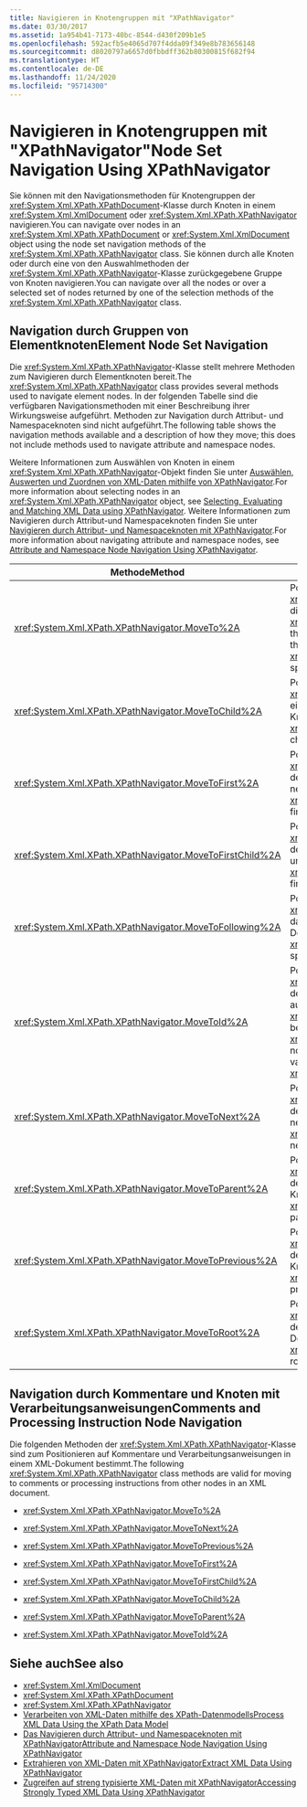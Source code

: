 ```yaml
---
title: Navigieren in Knotengruppen mit "XPathNavigator"
ms.date: 03/30/2017
ms.assetid: 1a954b41-7173-40bc-8544-d430f209b1e5
ms.openlocfilehash: 592acfb5e4065d707f4dda09f349e8b783656148
ms.sourcegitcommit: d8020797a6657d0fbbdff362b80300815f682f94
ms.translationtype: HT
ms.contentlocale: de-DE
ms.lasthandoff: 11/24/2020
ms.locfileid: "95714300"
---
```

# <a name="node-set-navigation-using-xpathnavigator"></a><span data-ttu-id="9c2ff-102">Navigieren in Knotengruppen mit "XPathNavigator"</span><span class="sxs-lookup"><span data-stu-id="9c2ff-102">Node Set Navigation Using XPathNavigator</span></span>

<span data-ttu-id="9c2ff-103">Sie können mit den Navigationsmethoden für Knotengruppen der <xref:System.Xml.XPath.XPathDocument>-Klasse durch Knoten in einem <xref:System.Xml.XmlDocument> oder <xref:System.Xml.XPath.XPathNavigator> navigieren.</span><span class="sxs-lookup"><span data-stu-id="9c2ff-103">You can navigate over nodes in an <xref:System.Xml.XPath.XPathDocument> or <xref:System.Xml.XmlDocument> object using the node set navigation methods of the <xref:System.Xml.XPath.XPathNavigator> class.</span></span> <span data-ttu-id="9c2ff-104">Sie können durch alle Knoten oder durch eine von den Auswahlmethoden der <xref:System.Xml.XPath.XPathNavigator>-Klasse zurückgegebene Gruppe von Knoten navigieren.</span><span class="sxs-lookup"><span data-stu-id="9c2ff-104">You can navigate over all the nodes or over a selected set of nodes returned by one of the selection methods of the <xref:System.Xml.XPath.XPathNavigator> class.</span></span>  
  
## <a name="element-node-set-navigation"></a><span data-ttu-id="9c2ff-105">Navigation durch Gruppen von Elementknoten</span><span class="sxs-lookup"><span data-stu-id="9c2ff-105">Element Node Set Navigation</span></span>  

 <span data-ttu-id="9c2ff-106">Die <xref:System.Xml.XPath.XPathNavigator>-Klasse stellt mehrere Methoden zum Navigieren durch Elementknoten bereit.</span><span class="sxs-lookup"><span data-stu-id="9c2ff-106">The <xref:System.Xml.XPath.XPathNavigator> class provides several methods used to navigate element nodes.</span></span> <span data-ttu-id="9c2ff-107">In der folgenden Tabelle sind die verfügbaren Navigationsmethoden mit einer Beschreibung ihrer Wirkungsweise aufgeführt. Methoden zur Navigation durch Attribut- und Namespaceknoten sind nicht aufgeführt.</span><span class="sxs-lookup"><span data-stu-id="9c2ff-107">The following table shows the navigation methods available and a description of how they move; this does not include methods used to navigate attribute and namespace nodes.</span></span>  
  
 <span data-ttu-id="9c2ff-108">Weitere Informationen zum Auswählen von Knoten in einem <xref:System.Xml.XPath.XPathNavigator>-Objekt finden Sie unter [Auswählen, Auswerten und Zuordnen von XML-Daten mithilfe von XPathNavigator](selecting-evaluating-and-matching-xml-data-using-xpathnavigator.md).</span><span class="sxs-lookup"><span data-stu-id="9c2ff-108">For more information about selecting nodes in an <xref:System.Xml.XPath.XPathNavigator> object, see [Selecting, Evaluating and Matching XML Data using XPathNavigator](selecting-evaluating-and-matching-xml-data-using-xpathnavigator.md).</span></span> <span data-ttu-id="9c2ff-109">Weitere Informationen zum Navigieren durch Attribut-und Namespaceknoten finden Sie unter [Navigieren durch Attribut- und Namespaceknoten mit XPathNavigator](attribute-and-namespace-node-navigation-using-xpathnavigator.md).</span><span class="sxs-lookup"><span data-stu-id="9c2ff-109">For more information about navigating attribute and namespace nodes, see [Attribute and Namespace Node Navigation Using XPathNavigator](attribute-and-namespace-node-navigation-using-xpathnavigator.md).</span></span>  
  
|<span data-ttu-id="9c2ff-110">Methode</span><span class="sxs-lookup"><span data-stu-id="9c2ff-110">Method</span></span>|<span data-ttu-id="9c2ff-111">Beschreibung</span><span class="sxs-lookup"><span data-stu-id="9c2ff-111">Description</span></span>|  
|------------|-----------------|  
|<xref:System.Xml.XPath.XPathNavigator.MoveTo%2A>|<span data-ttu-id="9c2ff-112">Positioniert den <xref:System.Xml.XPath.XPathNavigator> auf die Position des angegebenen <xref:System.Xml.XPath.XPathNavigator>.</span><span class="sxs-lookup"><span data-stu-id="9c2ff-112">Moves the <xref:System.Xml.XPath.XPathNavigator> to the same position of the <xref:System.Xml.XPath.XPathNavigator> specified.</span></span>|  
|<xref:System.Xml.XPath.XPathNavigator.MoveToChild%2A>|<span data-ttu-id="9c2ff-113">Positioniert den <xref:System.Xml.XPath.XPathNavigator> auf einen dem aktuellen Knoten untergeordneten Knoten.</span><span class="sxs-lookup"><span data-stu-id="9c2ff-113">Moves the <xref:System.Xml.XPath.XPathNavigator> to a child node of the current node.</span></span>|  
|<xref:System.Xml.XPath.XPathNavigator.MoveToFirst%2A>|<span data-ttu-id="9c2ff-114">Positioniert den <xref:System.Xml.XPath.XPathNavigator> auf den ersten dem aktuellen Knoten nebengeordneten Knoten.</span><span class="sxs-lookup"><span data-stu-id="9c2ff-114">Moves the <xref:System.Xml.XPath.XPathNavigator> to the first sibling node of the current node.</span></span>|  
|<xref:System.Xml.XPath.XPathNavigator.MoveToFirstChild%2A>|<span data-ttu-id="9c2ff-115">Positioniert den <xref:System.Xml.XPath.XPathNavigator> auf den ersten dem aktuellen Knoten untergeordneten Knoten.</span><span class="sxs-lookup"><span data-stu-id="9c2ff-115">Moves the <xref:System.Xml.XPath.XPathNavigator> to the first child node of the current node.</span></span>|  
|<xref:System.Xml.XPath.XPathNavigator.MoveToFollowing%2A>|<span data-ttu-id="9c2ff-116">Positioniert den <xref:System.Xml.XPath.XPathNavigator> auf das nächste Element in Dokumentreihenfolge.</span><span class="sxs-lookup"><span data-stu-id="9c2ff-116">Moves the <xref:System.Xml.XPath.XPathNavigator> to the specified element in document order.</span></span>|  
|<xref:System.Xml.XPath.XPathNavigator.MoveToId%2A>|<span data-ttu-id="9c2ff-117">Positioniert den <xref:System.Xml.XPath.XPathNavigator> auf den Knoten, der ein Attribut vom Typ `ID` aufweist und einen dem angegebenen <xref:System.String> entsprechenden Wert besitzt.</span><span class="sxs-lookup"><span data-stu-id="9c2ff-117">Moves the <xref:System.Xml.XPath.XPathNavigator> to the node that has an attribute of type `ID` with a value that matches the given <xref:System.String>.</span></span>|  
|<xref:System.Xml.XPath.XPathNavigator.MoveToNext%2A>|<span data-ttu-id="9c2ff-118">Positioniert den <xref:System.Xml.XPath.XPathNavigator> auf den nächsten dem aktuellen Knoten nebengeordneten Knoten.</span><span class="sxs-lookup"><span data-stu-id="9c2ff-118">Moves the <xref:System.Xml.XPath.XPathNavigator> to the next sibling node of the current node.</span></span>|  
|<xref:System.Xml.XPath.XPathNavigator.MoveToParent%2A>|<span data-ttu-id="9c2ff-119">Positioniert den <xref:System.Xml.XPath.XPathNavigator> auf den dem aktuellen Knoten übergeordneten Knoten.</span><span class="sxs-lookup"><span data-stu-id="9c2ff-119">Moves the <xref:System.Xml.XPath.XPathNavigator> to the parent node of the current node.</span></span>|  
|<xref:System.Xml.XPath.XPathNavigator.MoveToPrevious%2A>|<span data-ttu-id="9c2ff-120">Positioniert den <xref:System.Xml.XPath.XPathNavigator> auf den vorhergehenden nebengeordneten Knoten des aktuellen Knotens.</span><span class="sxs-lookup"><span data-stu-id="9c2ff-120">Moves the <xref:System.Xml.XPath.XPathNavigator> to the previous sibling node of the current node.</span></span>|  
|<xref:System.Xml.XPath.XPathNavigator.MoveToRoot%2A>|<span data-ttu-id="9c2ff-121">Positioniert den <xref:System.Xml.XPath.XPathNavigator> auf den Stammknoten des XML-Dokuments.</span><span class="sxs-lookup"><span data-stu-id="9c2ff-121">Moves the <xref:System.Xml.XPath.XPathNavigator> to the root node of the XML document.</span></span>|  
  
## <a name="comments-and-processing-instruction-node-navigation"></a><span data-ttu-id="9c2ff-122">Navigation durch Kommentare und Knoten mit Verarbeitungsanweisungen</span><span class="sxs-lookup"><span data-stu-id="9c2ff-122">Comments and Processing Instruction Node Navigation</span></span>  

 <span data-ttu-id="9c2ff-123">Die folgenden Methoden der <xref:System.Xml.XPath.XPathNavigator>-Klasse sind zum Positionieren auf Kommentare und Verarbeitungsanweisungen in einem XML-Dokument bestimmt.</span><span class="sxs-lookup"><span data-stu-id="9c2ff-123">The following <xref:System.Xml.XPath.XPathNavigator> class methods are valid for moving to comments or processing instructions from other nodes in an XML document.</span></span>  
  
- <xref:System.Xml.XPath.XPathNavigator.MoveTo%2A>  
  
- <xref:System.Xml.XPath.XPathNavigator.MoveToNext%2A>  
  
- <xref:System.Xml.XPath.XPathNavigator.MoveToPrevious%2A>  
  
- <xref:System.Xml.XPath.XPathNavigator.MoveToFirst%2A>  
  
- <xref:System.Xml.XPath.XPathNavigator.MoveToFirstChild%2A>  
  
- <xref:System.Xml.XPath.XPathNavigator.MoveToChild%2A>  
  
- <xref:System.Xml.XPath.XPathNavigator.MoveToParent%2A>  
  
- <xref:System.Xml.XPath.XPathNavigator.MoveToId%2A>  
  
## <a name="see-also"></a><span data-ttu-id="9c2ff-124">Siehe auch</span><span class="sxs-lookup"><span data-stu-id="9c2ff-124">See also</span></span>

- <xref:System.Xml.XmlDocument>
- <xref:System.Xml.XPath.XPathDocument>
- <xref:System.Xml.XPath.XPathNavigator>
- [<span data-ttu-id="9c2ff-125">Verarbeiten von XML-Daten mithilfe des XPath-Datenmodells</span><span class="sxs-lookup"><span data-stu-id="9c2ff-125">Process XML Data Using the XPath Data Model</span></span>](process-xml-data-using-the-xpath-data-model.md)
- [<span data-ttu-id="9c2ff-126">Das Navigieren durch Attribut- und Namespaceknoten mit XPathNavigator</span><span class="sxs-lookup"><span data-stu-id="9c2ff-126">Attribute and Namespace Node Navigation Using XPathNavigator</span></span>](attribute-and-namespace-node-navigation-using-xpathnavigator.md)
- [<span data-ttu-id="9c2ff-127">Extrahieren von XML-Daten mit XPathNavigator</span><span class="sxs-lookup"><span data-stu-id="9c2ff-127">Extract XML Data Using XPathNavigator</span></span>](extract-xml-data-using-xpathnavigator.md)
- [<span data-ttu-id="9c2ff-128">Zugreifen auf streng typisierte XML-Daten mit XPathNavigator</span><span class="sxs-lookup"><span data-stu-id="9c2ff-128">Accessing Strongly Typed XML Data Using XPathNavigator</span></span>](accessing-strongly-typed-xml-data-using-xpathnavigator.md)
